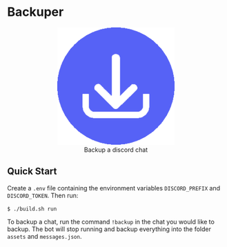# Backuper

<center><img alt="logo" src="./backuper.png" height="272"></center>
<center>Backup a discord chat</center>

## Quick Start

Create a `.env` file containing the environment variables `DISCORD_PREFIX` and `DISCORD_TOKEN`. Then run:

```console
$ ./build.sh run
```

To backup a chat, run the command `!backup` in the chat you would like to backup. The bot will stop running and backup everything into the folder `assets` and `messages.json`.
